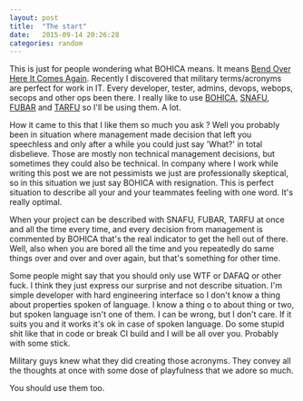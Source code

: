 ```yaml
---
layout: post
title:  "The start"
date:   2015-09-14 20:26:28
categories: random
---
```


This is just for people wondering what BOHICA means. It means [Bend Over Here It Comes Again][bohica]. Recently I discovered that military
terms/acronyms are perfect for work in IT. Every developer, tester, admins, devops, webops, secops and other ops been there. I really like to 
use [BOHICA][bohica], [SNAFU][snafu], [FUBAR][fubar] and [TARFU][tarfu] so I'll be using them. A lot.

How it came to this that I like them so much you ask ? Well you probably been in situation where management made decision that left you speechless and only after a while you could just say 'What?' in total disbelieve. Those are mostly non technical management decisions, but sometimes they could also be technical. In company where I work while writing this post we are not pessimists we just are professionally skeptical, so in this situation we just say BOHICA with resignation. This is perfect situation to describe all your and your teammates feeling with one word. It's really optimal.

When your project can be described with SNAFU, FUBAR, TARFU at once and all the time every time, and every decision from management is commented by BOHICA that's the real indicator to get the hell out of there. Well, also when you are bored all the time and you repeatedly do same things over and over and over again, but that's something for other time.

Some people might say that you should only use WTF or DAFAQ or other fuck. I think they just express our surprise and not describe situation. I'm simple developer with hard engineering interface so I don't know a thing about properties spoken of language. I know a thing o to about thing or two, but spoken language isn't one of them. I can be wrong, but I don't care. If it suits you and it works it's ok in case of spoken language. Do some stupid shit like that in code or break CI build and I will be all over you. Probably with some stick.

Military guys knew what they did creating those acronyms. They convey all the thoughts at once with some dose of playfulness that we adore so much.

You should use them too.

[bohica]: http://pl.urbandictionary.com/define.php?term=BOHICA
[fubar]: http://pl.urbandictionary.com/define.php?term=fubar
[snafu]: http://pl.urbandictionary.com/define.php?term=SNAFU
[tarfu]: http://pl.urbandictionary.com/define.php?term=TARFU